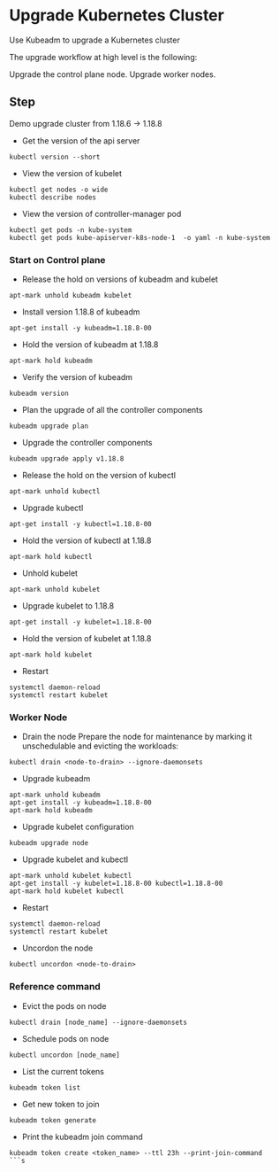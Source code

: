 # Upgrade Kubernetes Cluster

Use Kubeadm to upgrade a Kubernetes cluster

The upgrade workflow at high level is the following:

Upgrade the control plane node.
Upgrade worker nodes.

## Step

Demo upgrade cluster from 1.18.6 -> 1.18.8

- Get the version of the api server

```
kubectl version --short
```

- View the version of kubelet

```
kubectl get nodes -o wide
kubectl describe nodes 
```

- View the version of controller-manager pod

```
kubectl get pods -n kube-system
kubectl get pods kube-apiserver-k8s-node-1  -o yaml -n kube-system
```

### Start on Control plane

- Release the hold on versions of kubeadm and kubelet

```
apt-mark unhold kubeadm kubelet
```

- Install version 1.18.8 of kubeadm

```
apt-get install -y kubeadm=1.18.8-00
```

- Hold the version of kubeadm at 1.18.8

```
apt-mark hold kubeadm
```

- Verify the version of kubeadm

```
kubeadm version
```

- Plan the upgrade of all the controller components

```
kubeadm upgrade plan
```

- Upgrade the controller components

```
kubeadm upgrade apply v1.18.8
```

- Release the hold on the version of kubectl

```
apt-mark unhold kubectl
```

- Upgrade kubectl

```
apt-get install -y kubectl=1.18.8-00
```

- Hold the version of kubectl at 1.18.8

```
apt-mark hold kubectl
```

- Unhold kubelet

```
apt-mark unhold kubelet
```

- Upgrade kubelet to 1.18.8

```
apt-get install -y kubelet=1.18.8-00
```

- Hold the version of kubelet at 1.18.8

```
apt-mark hold kubelet
```

- Restart

```
systemctl daemon-reload
systemctl restart kubelet
```


### Worker Node

- Drain the node
Prepare the node for maintenance by marking it unschedulable and evicting the workloads:

```
kubectl drain <node-to-drain> --ignore-daemonsets
```

- Upgrade kubeadm

```
apt-mark unhold kubeadm
apt-get install -y kubeadm=1.18.8-00
apt-mark hold kubeadm
```

- Upgrade kubelet configuration

```
kubeadm upgrade node
```

- Upgrade kubelet and kubectl

```
apt-mark unhold kubelet kubectl 
apt-get install -y kubelet=1.18.8-00 kubectl=1.18.8-00
apt-mark hold kubelet kubectl
```

- Restart

```
systemctl daemon-reload
systemctl restart kubelet
```

- Uncordon the node

```
kubectl uncordon <node-to-drain>
```

### Reference command

- Evict the pods on node

```
kubectl drain [node_name] --ignore-daemonsets
```

- Schedule pods on node

```
kubectl uncordon [node_name]
```

- List the current tokens

```
kubeadm token list
```

- Get new token to join

```
kubeadm token generate
```

- Print the kubeadm join command

```
kubeadm token create <token_name> --ttl 23h --print-join-command
```s
